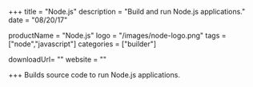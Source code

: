 +++
title = "Node.js"
description = "Build and run Node.js applications."
date = "08/20/17"

productName = "Node.js"
logo = "/images/node-logo.png"
tags = ["node","javascript"]
categories = ["builder"]

downloadUrl= ""
website = ""

+++
Builds source code to run Node.js applications.
